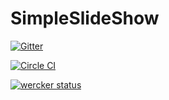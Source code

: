 # SimpleSlideShow

[![Gitter](https://badges.gitter.im/Join%20Chat.svg)](https://gitter.im/yoshiaki310/SimpleSlideShow?utm_source=badge&utm_medium=badge&utm_campaign=pr-badge&utm_content=badge)

[![Circle CI](https://circleci.com/gh/yoshiaki310/SimpleSlideShow/tree/master.svg?style=svg)](https://circleci.com/gh/yoshiaki310/SimpleSlideShow/tree/master)

[![wercker status](https://app.wercker.com/status/2e5744110a8a67cc26bc85a1ac0aea5c/m "wercker status")](https://app.wercker.com/project/bykey/2e5744110a8a67cc26bc85a1ac0aea5c)
